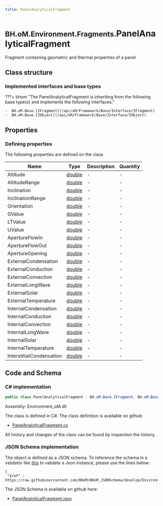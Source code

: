 ```yaml
---
title: PanelAnalyticalFragment
---
```


# <small>BH.oM.Environment.Fragments.</small>**PanelAnalyticalFragment**

Fragment containing geometric and thermal properties of a panel

## Class structure

### Implemented interfaces and base types

???+ bhom "The PanelAnalyticalFragment is inheriting from the following base type(s) and implements the following interfaces:"

    -  BH.oM.Base.[IFragment](/api/oM/Framework/Base/Interface/IFragment)
    -  BH.oM.Base.[IObject](/api/oM/Framework/Base/Interface/IObject)


## Properties



### Defining properties

The following properties are defined on the class

| Name             | Type             | Description      | Quantity         |
|------------------|------------------|------------------|------------------|
| Altitude | [double](https://learn.microsoft.com/en-us/dotnet/api/System.Double?view=netstandard-2.0) | - | - |
| AltitudeRange | [double](https://learn.microsoft.com/en-us/dotnet/api/System.Double?view=netstandard-2.0) | - | - |
| Inclination | [double](https://learn.microsoft.com/en-us/dotnet/api/System.Double?view=netstandard-2.0) | - | - |
| InclinationRange | [double](https://learn.microsoft.com/en-us/dotnet/api/System.Double?view=netstandard-2.0) | - | - |
| Orientation | [double](https://learn.microsoft.com/en-us/dotnet/api/System.Double?view=netstandard-2.0) | - | - |
| GValue | [double](https://learn.microsoft.com/en-us/dotnet/api/System.Double?view=netstandard-2.0) | - | - |
| LTValue | [double](https://learn.microsoft.com/en-us/dotnet/api/System.Double?view=netstandard-2.0) | - | - |
| UValue | [double](https://learn.microsoft.com/en-us/dotnet/api/System.Double?view=netstandard-2.0) | - | - |
| ApertureFlowIn | [double](https://learn.microsoft.com/en-us/dotnet/api/System.Double?view=netstandard-2.0) | - | - |
| ApertureFlowOut | [double](https://learn.microsoft.com/en-us/dotnet/api/System.Double?view=netstandard-2.0) | - | - |
| ApertureOpening | [double](https://learn.microsoft.com/en-us/dotnet/api/System.Double?view=netstandard-2.0) | - | - |
| ExternalCondensation | [double](https://learn.microsoft.com/en-us/dotnet/api/System.Double?view=netstandard-2.0) | - | - |
| ExternalConduction | [double](https://learn.microsoft.com/en-us/dotnet/api/System.Double?view=netstandard-2.0) | - | - |
| ExternalConvection | [double](https://learn.microsoft.com/en-us/dotnet/api/System.Double?view=netstandard-2.0) | - | - |
| ExternalLongWave | [double](https://learn.microsoft.com/en-us/dotnet/api/System.Double?view=netstandard-2.0) | - | - |
| ExternalSolar | [double](https://learn.microsoft.com/en-us/dotnet/api/System.Double?view=netstandard-2.0) | - | - |
| ExternalTemperature | [double](https://learn.microsoft.com/en-us/dotnet/api/System.Double?view=netstandard-2.0) | - | - |
| InternalCondensation | [double](https://learn.microsoft.com/en-us/dotnet/api/System.Double?view=netstandard-2.0) | - | - |
| InternalConduction | [double](https://learn.microsoft.com/en-us/dotnet/api/System.Double?view=netstandard-2.0) | - | - |
| InternalConvection | [double](https://learn.microsoft.com/en-us/dotnet/api/System.Double?view=netstandard-2.0) | - | - |
| InternalLongWave | [double](https://learn.microsoft.com/en-us/dotnet/api/System.Double?view=netstandard-2.0) | - | - |
| InternalSolar | [double](https://learn.microsoft.com/en-us/dotnet/api/System.Double?view=netstandard-2.0) | - | - |
| InternalTemperature | [double](https://learn.microsoft.com/en-us/dotnet/api/System.Double?view=netstandard-2.0) | - | - |
| InterstitialCondensation | [double](https://learn.microsoft.com/en-us/dotnet/api/System.Double?view=netstandard-2.0) | - | - |


## Code and Schema

### C# implementation

``` C# title="C#"
public class PanelAnalyticalFragment : BH.oM.Base.IFragment, BH.oM.Base.IObject
```

Assembly: Environment_oM.dll

The class is defined in C#. The class definition is available on github:

- [PanelAnalyticalFragment.cs](https://github.com/BHoM/BHoM/blob/develop/Environment_oM/Fragments\PanelAnalyticalFragment.cs)

All history and changes of the class can be found by inspection the history.
### JSON Schema implementation

The object is defined as a JSON schema. To reference the schema in a validator like [this](https://www.jsonschemavalidator.net/) to validate a Json instance, please use the lines below:

``` { .json .copy .select } title="JSON Schema"
{
 "$ref" : https://raw.githubusercontent.com/BHoM/BHoM_JSONSchema/develop/Environment_oM/Fragments/PanelAnalyticalFragment.json}
```

The JSON Schema is available on github here:

- [PanelAnalyticalFragment.json](https://github.com/BHoM/BHoM_JSONSchema/blob/develop/Environment_oM/Fragments/PanelAnalyticalFragment.json)
